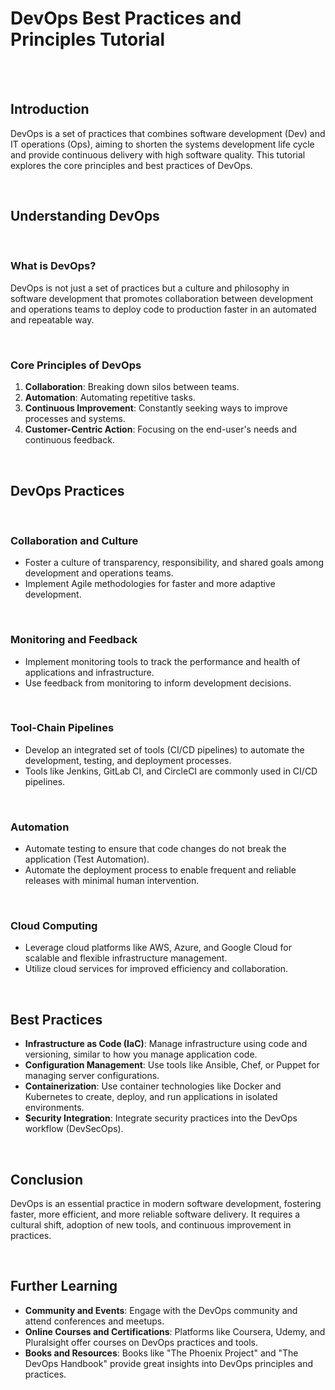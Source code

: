 # DevOps Best Practices and Principles Tutorial

<br>
<br>

## Introduction

DevOps is a set of practices that combines software development (Dev) and IT operations (Ops), aiming to shorten the systems development life cycle and provide continuous delivery with high software quality. This tutorial explores the core principles and best practices of DevOps.

<br>

## Understanding DevOps

<br>

### What is DevOps?

DevOps is not just a set of practices but a culture and philosophy in software development that promotes collaboration between development and operations teams to deploy code to production faster in an automated and repeatable way.

<br>

### Core Principles of DevOps

1. **Collaboration**: Breaking down silos between teams.
2. **Automation**: Automating repetitive tasks.
3. **Continuous Improvement**: Constantly seeking ways to improve processes and systems.
4. **Customer-Centric Action**: Focusing on the end-user's needs and continuous feedback.

<br>

## DevOps Practices

<br>

### Collaboration and Culture

- Foster a culture of transparency, responsibility, and shared goals among development and operations teams.
- Implement Agile methodologies for faster and more adaptive development.

<br>

### Monitoring and Feedback

- Implement monitoring tools to track the performance and health of applications and infrastructure.
- Use feedback from monitoring to inform development decisions.

<br>

### Tool-Chain Pipelines

- Develop an integrated set of tools (CI/CD pipelines) to automate the development, testing, and deployment processes.
- Tools like Jenkins, GitLab CI, and CircleCI are commonly used in CI/CD pipelines.

<br>

### Automation

- Automate testing to ensure that code changes do not break the application (Test Automation).
- Automate the deployment process to enable frequent and reliable releases with minimal human intervention.

<br>

### Cloud Computing

- Leverage cloud platforms like AWS, Azure, and Google Cloud for scalable and flexible infrastructure management.
- Utilize cloud services for improved efficiency and collaboration.

<br>

## Best Practices

- **Infrastructure as Code (IaC)**: Manage infrastructure using code and versioning, similar to how you manage application code.
- **Configuration Management**: Use tools like Ansible, Chef, or Puppet for managing server configurations.
- **Containerization**: Use container technologies like Docker and Kubernetes to create, deploy, and run applications in isolated environments.
- **Security Integration**: Integrate security practices into the DevOps workflow (DevSecOps).

<br>

## Conclusion

DevOps is an essential practice in modern software development, fostering faster, more efficient, and more reliable software delivery. It requires a cultural shift, adoption of new tools, and continuous improvement in practices.

<br>

## Further Learning

- **Community and Events**: Engage with the DevOps community and attend conferences and meetups.
- **Online Courses and Certifications**: Platforms like Coursera, Udemy, and Pluralsight offer courses on DevOps practices and tools.
- **Books and Resources**: Books like "The Phoenix Project" and "The DevOps Handbook" provide great insights into DevOps principles and practices.
